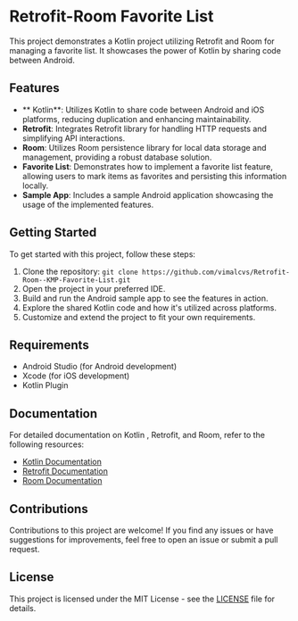 # Retrofit-Room Favorite List

This project demonstrates a Kotlin project utilizing Retrofit and Room for managing a favorite list. It showcases the power of Kotlin by sharing code between Android.

## Features

- ** Kotlin**: Utilizes Kotlin  to share code between Android and iOS platforms, reducing duplication and enhancing maintainability.
- **Retrofit**: Integrates Retrofit library for handling HTTP requests and simplifying API interactions.
- **Room**: Utilizes Room persistence library for local data storage and management, providing a robust database solution.
- **Favorite List**: Demonstrates how to implement a favorite list feature, allowing users to mark items as favorites and persisting this information locally.
- **Sample App**: Includes a sample Android application showcasing the usage of the implemented features.

## Getting Started

To get started with this project, follow these steps:

1. Clone the repository: `git clone https://github.com/vimalcvs/Retrofit-Room--KMP-Favorite-List.git`
2. Open the project in your preferred IDE.
3. Build and run the Android sample app to see the features in action.
4. Explore the shared Kotlin code and how it's utilized across platforms.
5. Customize and extend the project to fit your own requirements.

## Requirements

- Android Studio (for Android development)
- Xcode (for iOS development)
- Kotlin  Plugin

## Documentation

For detailed documentation on Kotlin , Retrofit, and Room, refer to the following resources:

- [Kotlin  Documentation](https://developer.android.com/kotlin/)
- [Retrofit Documentation](https://square.github.io/retrofit/)
- [Room Documentation](https://developer.android.com/topic/libraries/architecture/room)

## Contributions

Contributions to this project are welcome! If you find any issues or have suggestions for improvements, feel free to open an issue or submit a pull request.

## License

This project is licensed under the MIT License - see the [LICENSE](LICENSE) file for details.

